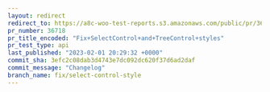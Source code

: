 ```yaml
---
layout: redirect
redirect_to: https://a8c-woo-test-reports.s3.amazonaws.com/public/pr/36718/api/index.html
pr_number: 36718
pr_title_encoded: "Fix+SelectControl+and+TreeControl+styles"
pr_test_type: api
last_published: "2023-02-01 20:29:32 +0000"
commit_sha: 3efc2c08dab3d4743e7dc092dc620f37d6ad2daf
commit_message: "Changelog"
branch_name: fix/select-control-style
---
```


